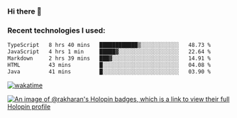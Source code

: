 ### Hi there 👋

### Recent technologies I used:
<!--START_SECTION:waka-->

```txt
TypeScript   8 hrs 40 mins   ████████████▒░░░░░░░░░░░░   48.73 %
JavaScript   4 hrs 1 min     █████▓░░░░░░░░░░░░░░░░░░░   22.64 %
Markdown     2 hrs 39 mins   ███▓░░░░░░░░░░░░░░░░░░░░░   14.91 %
HTML         43 mins         █░░░░░░░░░░░░░░░░░░░░░░░░   04.08 %
Java         41 mins         █░░░░░░░░░░░░░░░░░░░░░░░░   03.90 %
```

<!--END_SECTION:waka-->
[![wakatime](https://wakatime.com/badge/user/fe50d444-0cee-4d14-a0b3-b9e8509eb4d0.svg)](https://wakatime.com/@fe50d444-0cee-4d14-a0b3-b9e8509eb4d0)

[![An image of @rakharan's Holopin badges, which is a link to view their full Holopin profile](https://holopin.me/rakharan)](https://holopin.io/@rakharan)

